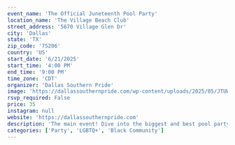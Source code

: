 ```yaml
---
event_name: 'The Official Juneteenth Pool Party'
location_name: 'The Village Beach Club'
street_address: '5670 Village Glen Dr'
city: 'Dallas'
state: 'TX'
zip_code: '75206'
country: 'US'
start_date: '6/21/2025'
start_time: '4:00 PM'
end_time: '9:00 PM'
time_zone: 'CDT'
organizer: 'Dallas Southern Pride'
image: 'https://dallassouthernpride.com/wp-content/uploads/2025/05/JTUW-Pool-600x600.png'
rsvp_required: False
price: 35
instagram: null
website: 'https://dallassouthernpride.com'
description: 'The main event! Dive into the biggest and best pool party of the year at our new venue, The Village Beach Club. Featuring hottest DJs, sexiest dancers, a swim-up bar, and luxury cabanas.'
categories: ['Party', 'LGBTQ+', 'Black Community']
---
```

